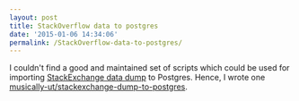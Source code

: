 ```yaml
---
layout: post
title: StackOverflow data to postgres
date: '2015-01-06 14:34:06'
permalink: /StackOverflow-data-to-postgres/
---
```


I couldn't find a good and maintained set of scripts which could be used for importing [StackExchange data dump](https://archive.org/details/stackexchange) to Postgres. Hence, I wrote one [musically-ut/stackexchange-dump-to-postgres](https://github.com/musically-ut/stackexchange-dump-to-postgres).
